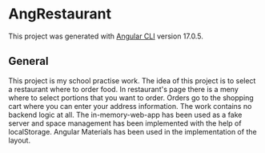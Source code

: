 # AngRestaurant

This project was generated with [Angular CLI](https://github.com/angular/angular-cli) version 17.0.5.

## General

This project is my school practise work. The idea of this project is to select a restaurant where to order food. In restaurant's page there is a meny where to select portions that you want to order. Orders go to the shopping cart where you can enter your address information. The work contains no backend logic at all. The in-memory-web-app has been used as a fake server and space management has been implemented with the help of localStorage. Angular Materials has been used in the implementation of the layout.
